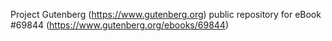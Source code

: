 Project Gutenberg (https://www.gutenberg.org) public repository for
eBook #69844 (https://www.gutenberg.org/ebooks/69844)
